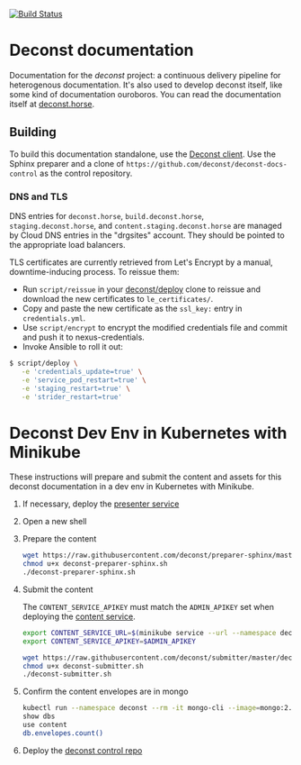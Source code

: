 [![Build Status](https://build.deconst.horse/deconst/deconst-docs/badge?branch=master)](https://build.deconst.horse/deconst/deconst-docs/)

# Deconst documentation

Documentation for the *deconst* project: a continuous delivery pipeline for heterogenous documentation. It's also used to develop deconst itself, like some kind of documentation ouroboros. You can read the documentation itself at [deconst.horse](https://deconst.horse/).

## Building

To build this documentation standalone, use the [Deconst client](https://github.com/deconst/client). Use the Sphinx preparer and a clone of `https://github.com/deconst/deconst-docs-control` as the control repository.

### DNS and TLS

DNS entries for `deconst.horse`, `build.deconst.horse`, `staging.deconst.horse`, and `content.staging.deconst.horse` are managed by Cloud DNS entries in the "drgsites" account. They should be pointed to the appropriate load balancers.

TLS certificates are currently retrieved from Let's Encrypt by a manual, downtime-inducing process. To reissue them:

* Run `script/reissue` in your [deconst/deploy](https://github.com/deconst/deploy) clone to reissue and download the new certificates to `le_certificates/`.
* Copy and paste the new certificate as the `ssl_key:` entry in `credentials.yml`.
* Use `script/encrypt` to encrypt the modified credentials file and commit and push it to nexus-credentials.
* Invoke Ansible to roll it out:

```bash
$ script/deploy \
   -e 'credentials_update=true' \
   -e 'service_pod_restart=true' \
   -e 'staging_restart=true' \
   -e 'strider_restart=true'
```

# Deconst Dev Env in Kubernetes with Minikube

These instructions will prepare and submit the content and assets for this deconst documentation in a dev env in Kubernetes with Minikube.

1. If necessary, deploy the [presenter service](https://github.com/deconst/presenter#deconst-dev-env-in-kubernetes-with-minikube)

1. Open a new shell

1. Prepare the content

    ```bash
    wget https://raw.githubusercontent.com/deconst/preparer-sphinx/master/deconst-preparer-sphinx.sh
    chmod u+x deconst-preparer-sphinx.sh
    ./deconst-preparer-sphinx.sh
    ```

1. Submit the content

    The `CONTENT_SERVICE_APIKEY` must match the `ADMIN_APIKEY` set when deploying the [content service](https://github.com/deconst/content-service#deconst-dev-env-in-kubernetes-with-minikube).

    ```bash
    export CONTENT_SERVICE_URL=$(minikube service --url --namespace deconst content)
    export CONTENT_SERVICE_APIKEY=$ADMIN_APIKEY

    wget https://raw.githubusercontent.com/deconst/submitter/master/deconst-submitter.sh
    chmod u+x deconst-submitter.sh
    ./deconst-submitter.sh
    ```

1. Confirm the content envelopes are in mongo

    ```bash
    kubectl run --namespace deconst --rm -it mongo-cli --image=mongo:2.6 --restart=Never -- mongo mongo.deconst.svc.cluster.local
    show dbs
    use content
    db.envelopes.count()
    ```

1. Deploy the [deconst control repo](https://github.com/deconst/deconst-docs-control#deconst-dev-env-in-kubernetes-with-minikube)
